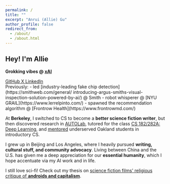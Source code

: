 ```yaml
---
permalink: /
title: ""
excerpt: "Anrui (Allie) Gu"
author_profile: false
redirect_from:
  - /about/
  - /about.html
---
```


<div class="hero-section hero-section--compact" markdown="1">

## Hey! I'm Allie

**Grokking vibes @ [xAI](https://x.ai/)**

<div class="contact-section contact-section--top" markdown="1">

<div class="social-links">
  <a href="https://github.com/anruigu" class="social-link">
    <i class="fab fa-github"></i>
    <span>GitHub</span>
  </a>
  <a href="https://twitter.com/yutu0523" class="social-link">
    <i class="fab fa-twitter"></i>
    <span>X</span>
  </a>
  <a href="https://linkedin.com/in/anruigu" class="social-link">
    <i class="fab fa-linkedin"></i>
    <span>LinkedIn</span>
  </a>
</div>

</div>

<div class="previously-section" markdown="1">
Previously:
- led [industry-leading fake chip detection](https://smithweb.com/general/ introducing-argus-smiths-visual-inspection-solution-powered-by-ai/) @ Smith
- robot whisperer @ [NYU GRAIL](https://www.lerrelpinto.com/)
- spawned the recommendation algorithm @ [Frontrow Health](https://www.frontrowmd.com/)
</div>

At **Berkeley**, I switched to CS to become a **better science fiction writer**, but then discovered research in [AUTOLab](https://autolab.berkeley.edu), tutored for the class [CS 182/282A: Deep Learning](https://inst.eecs.berkeley.edu/~cs182/fa22/), and [mentored](https://www.berkeleyanova.org/) underserved Oakland students in introductory CS.

I grew up in Beijing and Los Angeles, where I heavily pursued **writing, cultural stuff, and community advocacy**. Living between China and the U.S. has given me a deep appreciation for our **essential humanity**, which I hope accentuate via my AI work and in life. 

I still love sci-fi! Check out my thesis on [science fiction films' religious critique of **androids and capitalism**](https://docs.google.com/document/d/19uDgbFswI1c3j_xoZVTU2A9e8JVsoKfk/edit?usp=sharing&ouid=110117410702290972624&rtpof=true&sd=true).

